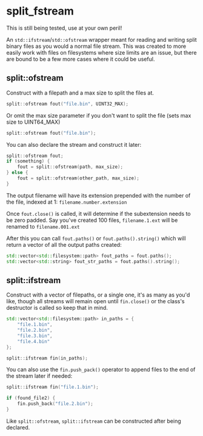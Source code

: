 # split_fstream
This is still being tested, use at your own peril!

An `std::ifstream`/`std::ofstream` wrapper meant for reading and writing split binary files as you would a normal file stream. This was created to more easily work with files on filesystems where size limits are an issue, but there are bound to be a few more cases where it could be useful. 

## split::ofstream
Construct with a filepath and a max size to split the files at. 
```cpp
split::ofstream fout("file.bin", UINT32_MAX);
```
Or omit the max size parameter if you don't want to split the file (sets max size to UINT64_MAX)
```cpp
split::ofstream fout("file.bin");
```
You can also declare the stream and construct it later:
```cpp
split::ofstream fout;
if (something) {
    fout = split::ofstream(path, max_size);
} else {
    fout = split::ofstream(other_path, max_size);
}
```
The output filename will have its extension prepended with the number of the file, indexed at 1: `filename.number.extension`

Once `fout.close()` is called, it will determine if the subextension needs to be zero padded. Say you've created 100 files, `filename.1.ext` will be renamed to `filename.001.ext`

After this you can call `fout.paths()` or `fout.paths().string()` which will return a vector of all the output paths created:
```cpp
std::vector<std::filesystem::path> fout_paths = fout.paths();
std::vector<std::string> fout_str_paths = fout.paths().string();
```

## split::ifstream
Construct with a vector of filepaths, or a single one, it's as many as you'd like, though all streams will remain open until `fin.close()` or the class's destructor is called so keep that in mind.
```cpp
std::vector<std::filesystem::path> in_paths = {
    "file.1.bin",
    "file.2.bin",
    "file.3.bin",
    "file.4.bin"
};

split::ifstream fin(in_paths);
```
You can also use the `fin.push_pack()` operator to append files to the end of the stream later if needed:
```cpp
split::ifstream fin("file.1.bin");

if (found_file2) {
    fin.push_back("file.2.bin");
}
```
Like `split::ofstream`, `split::ifstream` can be constructed after being declared. 